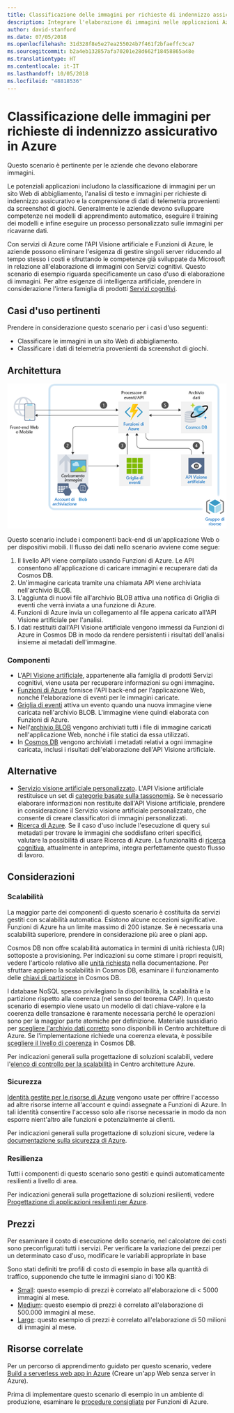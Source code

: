 ```yaml
---
title: Classificazione delle immagini per richieste di indennizzo assicurativo in Azure
description: Integrare l'elaborazione di immagini nelle applicazioni Azure.
author: david-stanford
ms.date: 07/05/2018
ms.openlocfilehash: 31d328f8e5e27ea255024b7f461f2bfaeffc3ca7
ms.sourcegitcommit: b2a4eb132857afa70201e28d662f18458865a48e
ms.translationtype: HT
ms.contentlocale: it-IT
ms.lasthandoff: 10/05/2018
ms.locfileid: "48818536"
---
```

# <a name="image-classification-for-insurance-claims-on-azure"></a>Classificazione delle immagini per richieste di indennizzo assicurativo in Azure

Questo scenario è pertinente per le aziende che devono elaborare immagini.

Le potenziali applicazioni includono la classificazione di immagini per un sito Web di abbigliamento, l'analisi di testo e immagini per richieste di indennizzo assicurativo e la comprensione di dati di telemetria provenienti da screenshot di giochi. Generalmente le aziende devono sviluppare competenze nei modelli di apprendimento automatico, eseguire il training dei modelli e infine eseguire un processo personalizzato sulle immagini per ricavarne dati.

Con servizi di Azure come l'API Visione artificiale e Funzioni di Azure, le aziende possono eliminare l'esigenza di gestire singoli server riducendo al tempo stesso i costi e sfruttando le competenze già sviluppate da Microsoft in relazione all'elaborazione di immagini con Servizi cognitivi. Questo scenario di esempio riguarda specificamente un caso d'uso di elaborazione di immagini. Per altre esigenze di intelligenza artificiale, prendere in considerazione l'intera famiglia di prodotti [Servizi cognitivi](/azure/#pivot=products&panel=ai).

## <a name="relevant-use-cases"></a>Casi d'uso pertinenti

Prendere in considerazione questo scenario per i casi d'uso seguenti:

* Classificare le immagini in un sito Web di abbigliamento.
* Classificare i dati di telemetria provenienti da screenshot di giochi.

## <a name="architecture"></a>Architettura

![Architettura per la classificazione delle immagini][architecture]

Questo scenario include i componenti back-end di un'applicazione Web o per dispositivi mobili. Il flusso dei dati nello scenario avviene come segue:

1. Il livello API viene compilato usando Funzioni di Azure. Le API consentono all'applicazione di caricare immagini e recuperare dati da Cosmos DB.
2. Un'immagine caricata tramite una chiamata API viene archiviata nell'archivio BLOB.
3. L'aggiunta di nuovi file all'archivio BLOB attiva una notifica di Griglia di eventi che verrà inviata a una funzione di Azure.
4. Funzioni di Azure invia un collegamento al file appena caricato all'API Visione artificiale per l'analisi.
5. I dati restituiti dall'API Visione artificiale vengono immessi da Funzioni di Azure in Cosmos DB in modo da rendere persistenti i risultati dell'analisi insieme ai metadati dell'immagine.

### <a name="components"></a>Componenti

* L'[API Visione artificiale](/azure/cognitive-services/computer-vision/home), appartenente alla famiglia di prodotti Servizi cognitivi, viene usata per recuperare informazioni su ogni immagine.
* [Funzioni di Azure](/azure/azure-functions/functions-overview) fornisce l'API back-end per l'applicazione Web, nonché l'elaborazione di eventi per le immagini caricate.
* [Griglia di eventi](/azure/event-grid/overview) attiva un evento quando una nuova immagine viene caricata nell'archivio BLOB. L'immagine viene quindi elaborata con Funzioni di Azure.
* Nell'[archivio BLOB](/azure/storage/blobs/storage-blobs-introduction) vengono archiviati tutti i file di immagine caricati nell'applicazione Web, nonché i file statici da essa utilizzati.
* In [Cosmos DB](/azure/cosmos-db/introduction) vengono archiviati i metadati relativi a ogni immagine caricata, inclusi i risultati dell'elaborazione dell'API Visione artificiale.

## <a name="alternatives"></a>Alternative

* [Servizio visione artificiale personalizzato](/azure/cognitive-services/custom-vision-service/home). L'API Visione artificiale restituisce un set di [categorie basate sulla tassonomia][cv-categories]. Se è necessario elaborare informazioni non restituite dall'API Visione artificiale, prendere in considerazione il Servizio visione artificiale personalizzato, che consente di creare classificatori di immagini personalizzati.
* [Ricerca di Azure](/azure/search/search-what-is-azure-search). Se il caso d'uso include l'esecuzione di query sui metadati per trovare le immagini che soddisfano criteri specifici, valutare la possibilità di usare Ricerca di Azure. La funzionalità di [ricerca cognitiva](/azure/search/cognitive-search-concept-intro), attualmente in anteprima, integra perfettamente questo flusso di lavoro.

## <a name="considerations"></a>Considerazioni

### <a name="scalability"></a>Scalabilità

La maggior parte dei componenti di questo scenario è costituita da servizi gestiti con scalabilità automatica. Esistono alcune eccezioni significative. Funzioni di Azure ha un limite massimo di 200 istanze. Se è necessaria una scalabilità superiore, prendere in considerazione più aree o piani app.

Cosmos DB non offre scalabilità automatica in termini di unità richiesta (UR) sottoposte a provisioning. Per indicazioni su come stimare i propri requisiti, vedere l'articolo relativo alle [unità richiesta](/azure/cosmos-db/request-units) nella documentazione. Per sfruttare appieno la scalabilità in Cosmos DB, esaminare il funzionamento delle [chiavi di partizione](/azure/cosmos-db/partition-data) in Cosmos DB.

I database NoSQL spesso privilegiano la disponibilità, la scalabilità e la partizione rispetto alla coerenza (nel senso del teorema CAP). In questo scenario di esempio viene usato un modello di dati chiave-valore e la coerenza delle transazione è raramente necessaria perché le operazioni sono per la maggior parte atomiche per definizione. Materiale sussidiario per [scegliere l'archivio dati corretto](../../guide/technology-choices/data-store-overview.md) sono disponibili in Centro architetture di Azure.  Se l'implementazione richiede una coerenza elevata, è possibile [scegliere il livello di coerenza](/azure/cosmos-db/consistency-levels) in Cosmos DB.

Per indicazioni generali sulla progettazione di soluzioni scalabili, vedere l'[elenco di controllo per la scalabilità][scalability] in Centro architetture Azure.

### <a name="security"></a>Sicurezza

[Identità gestite per le risorse di Azure][msi] vengono usate per offrire l'accesso ad altre risorse interne all'account e quindi assegnate a Funzioni di Azure. In tali identità consentire l'accesso solo alle risorse necessarie in modo da non esporre nient'altro alle funzioni e potenzialmente ai clienti.

Per indicazioni generali sulla progettazione di soluzioni sicure, vedere la [documentazione sulla sicurezza di Azure][security].

### <a name="resiliency"></a>Resilienza

Tutti i componenti di questo scenario sono gestiti e quindi automaticamente resilienti a livello di area.

Per indicazioni generali sulla progettazione di soluzioni resilienti, vedere [Progettazione di applicazioni resilienti per Azure][resiliency].

## <a name="pricing"></a>Prezzi

Per esaminare il costo di esecuzione dello scenario, nel calcolatore dei costi sono preconfigurati tutti i servizi. Per verificare la variazione dei prezzi per un determinato caso d'uso, modificare le variabili appropriate in base

Sono stati definiti tre profili di costo di esempio in base alla quantità di traffico, supponendo che tutte le immagini siano di 100 KB:

* [Small][small-pricing]: questo esempio di prezzi è correlato all'elaborazione di &lt; 5000 immagini al mese.
* [Medium][medium-pricing]: questo esempio di prezzi è correlato all'elaborazione di 500.000 immagini al mese.
* [Large][large-pricing]: questo esempio di prezzi è correlato all'elaborazione di 50 milioni di immagini al mese.

## <a name="related-resources"></a>Risorse correlate

Per un percorso di apprendimento guidato per questo scenario, vedere [Build a serverless web app in Azure][serverless] (Creare un'app Web senza server in Azure).

Prima di implementare questo scenario di esempio in un ambiente di produzione, esaminare le [procedure consigliate][functions-best-practices] per Funzioni di Azure.

<!-- links -->
[architecture]: ./media/architecture-intelligent-apps-image-processing.png
[small-pricing]: https://azure.com/e/f9b59d238b43423683db73f4a31dc380
[medium-pricing]: https://azure.com/e/7c7fc474db344b87aae93bc29ae27108
[large-pricing]: https://azure.com/e/cbadbca30f8640d6a061f8457a74ba7d
[cognitive-search]: /azure/search/cognitive-search-concept-intro
[serverless]: /azure/functions/tutorial-static-website-serverless-api-with-database
[cv-categories]: /azure/cognitive-services/computer-vision/home#the-86-category-concept
[resiliency]: /azure/architecture/resiliency/
[security]: /azure/security/
[scalability]: /azure/architecture/checklist/scalability
[functions-best-practices]: /azure/azure-functions/functions-best-practices
[msi]: /azure/app-service/app-service-managed-service-identity

